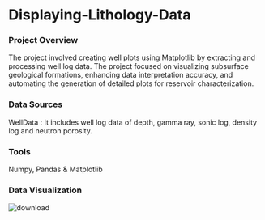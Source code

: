 # Displaying-Lithology-Data

### Project Overview
The project involved creating well plots using Matplotlib by extracting and processing well log data. The project focused on visualizing subsurface geological formations, enhancing data interpretation accuracy, and automating the generation of detailed plots for reservoir characterization.

### Data Sources
WellData : It includes well log data of depth, gamma ray, sonic log, density log and neutron porosity.

### Tools
Numpy, Pandas & Matplotlib

### Data Visualization 
![download](https://github.com/user-attachments/assets/fe15f33a-6205-492a-8da5-ff8fdb2da582)
